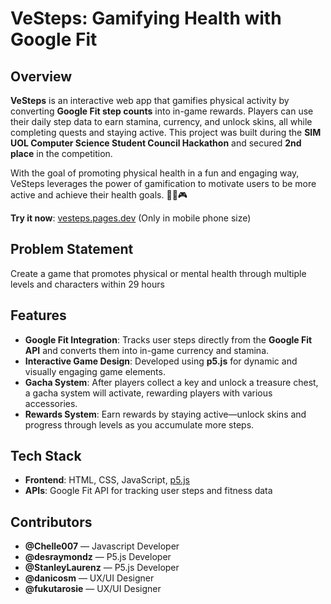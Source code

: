 # VeSteps: Gamifying Health with Google Fit

## Overview

**VeSteps** is an interactive web app that gamifies physical activity by converting **Google Fit step counts** into in-game rewards. Players can use their daily step data to earn stamina, currency, and unlock skins, all while completing quests and staying active. This project was built during the **SIM UOL Computer Science Student Council Hackathon** and secured **2nd place** in the competition.

With the goal of promoting physical health in a fun and engaging way, VeSteps leverages the power of gamification to motivate users to be more active and achieve their health goals. 🏃‍♂️🎮

**Try it now**: [vesteps.pages.dev](https://vesteps.pages.dev) (Only in mobile phone size)

## Problem Statement

Create a game that promotes physical or mental health through multiple levels and characters within 29 hours

## Features

- **Google Fit Integration**: Tracks user steps directly from the **Google Fit API** and converts them into in-game currency and stamina.
- **Interactive Game Design**: Developed using **p5.js** for dynamic and visually engaging game elements.
- **Gacha System**: After players collect a key and unlock a treasure chest, a gacha system will activate, rewarding players with various accessories.
- **Rewards System**: Earn rewards by staying active—unlock skins and progress through levels as you accumulate more steps.

## Tech Stack

- **Frontend**: HTML, CSS, JavaScript, [p5.js](https://p5js.org/)
- **APIs**: Google Fit API for tracking user steps and fitness data

## Contributors

- **@Chelle007** — Javascript Developer
- **@desraymondz** — P5.js Developer
- **@StanleyLaurenz** — P5.js Developer
- **@danicosm** — UX/UI Designer
- **@fukutarosie** — UX/UI Designer
